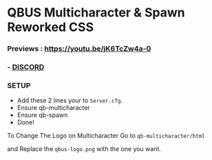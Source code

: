 # QBUS Multicharacter & Spawn Reworked CSS

### Previews : https://youtu.be/jK6TcZw4a-0

### - [DISCORD](https://discord.io/GTShop)

### SETUP 
- Add these 2 lines your to `Server.cfg`.
- Ensure qb-multicharacter 
- Ensure qb-spawn
- Done!

To Change The Logo on Multicharacter Go to `qb-multicharacter/html`

and Replace the `qbus-logo.png` with the one you want.

